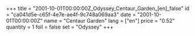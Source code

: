 +++
title = "2001-10-01T00:00:00Z_Odyssey_Centaur_Garden_[en]_false"
id = "ca041d5e-c65f-4e7e-ae4f-9c748a069aa3"
date = "2001-10-01T00:00:00Z"
name = "Centaur Garden"
lang = ["en"]
price = "0.52"
quantity = 1
foil = false
set = "Odyssey"
+++
